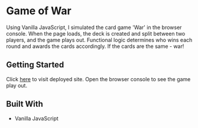 # Game of War
Using Vanilla JavaScript, I simulated the card game 'War' in the browser console. When the page loads, the deck is created and split between two players, and the game plays out. Functional logic determines who wins each round and awards the cards accordingly. If the cards are the same - war!

## Getting Started
Click [here](colleenobrien3.github.io/game-of-war/) to visit deployed site. Open the browser console to see the game play out.

## Built With
* Vanilla JavaScript
